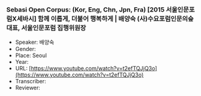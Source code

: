 ### Sebasi Open Corpus: (Kor, Eng, Chn, Jpn, Fra) [2015 서울인문포럼X세바시] 함께 이롭게, 더불어 행복하게 | 배양숙 (사)수요포럼인문의숲 대표, 서울인문포럼 집행위원장

- Speaker: 배양숙
- Gender: 
- Place: Seoul
- Year: 
- URL: [https://www.youtube.com/watch?v=t2efTQJjQ3o](https://www.youtube.com/watch?v=t2efTQJjQ3o)
- Transcriber: 
- Reviewer: 



